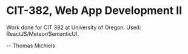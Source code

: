 # CIT-382, Web App Development II
Work done for CIT 382 at University of Oregon. Used: ReactJS/Meteor/SemanticUI.

-- Thomas Michiels
